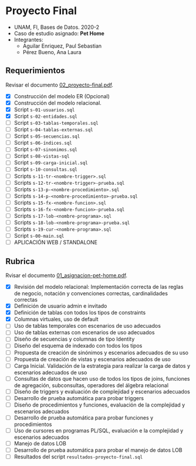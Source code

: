 #  Proyecto Final

- UNAM, FI, Bases de Datos. 2020-2
- Caso de estudio asignado: **Pet Home**
- Integrantes:
  - Aguilar Enriquez, Paul Sebastian
  - Pérez Bueno, Ana Laura

## Requerimientos

Revisar el documento [02_proyecto-final.pdf](./02_proyecto-final.pdf).

- [x] Construcción del modelo ER (Opcional)
- [x] Construcción del modelo relacional.
- [x] Script `s-01-usuarios.sql`
- [x] Script `s-02-entidades.sql`
- [ ] Script `s-03-tablas-temporales.sql`
- [ ] Script `s-04-tablas-externas.sql`
- [ ] Script `s-05-secuencias.sql`
- [ ] Script `s-06-índices.sql`
- [ ] Script `s-07-sinonimos.sql`
- [ ] Script `s-08-vistas-sql`
- [ ] Script `s-09-carga-inicial.sql`
- [ ] Script `s-10-consultas.sql`
- [ ] Scripts `s-11-tr-<nombre-trigger>.sql`
- [ ] Scripts `s-12-tr-<nombre-trigger>-prueba.sql`
- [ ] Scripts `s-13-p-<nombre-procedimiento>.sql`
- [ ] Scripts `s-14-p-<nombre-procedimiento>-prueba.sql`
- [ ] Scripts `s-15-fx-<nombre-funcion>.sql`
- [ ] Scripts `s-16-fx-<nombre-funcion>-prueba.sql`
- [ ] Scripts `s-17-lob-<nombre-programa>.sql`
- [ ] Scripts `s-18-lob-<nombre-programa>-prueba.sql`
- [ ] Scripts `s-19-cur-<nombre-programa>.sql`
- [ ] Script `s-00-main.sql`
- [ ] APLICACIÓN WEB / STANDALONE

## Rubrica

Rvisar el documento [01_asignacion-pet-home.pdf](./01_asignacion-pet-home.pdf).

- [x] Revisión del modelo relacional: Implementación correcta de las reglas de
  negocio, notación y convenciones correctas, cardinalidades correctas
- [x] Definición de usuario admin e invitado
- [x] Definición de tablas con todos los tipos de constraints
- [x] Columnas virtuales, uso de default
- [ ] Uso de tablas temporales con escenarios de uso adecuados
- [ ] Uso de tablas externas con escenarios de uso adecuados
- [ ] Diseño de secuencias y columnas de tipo Identity
- [ ] Diseño del esquema de indexado con todos los tipos
- [ ] Propuesta de creación de sinónimos y escenarios adecuados de su uso
- [ ] Propuesta de creación de vistas y escenarios adecuados de uso
- [ ] Carga Inicial. Validación de la estrategia para realizar la carga de
  datos y escenarios adecuados de uso
- [ ] Consultas de datos que hacen uso de todos los tipos de joins, funciones de
  agregación, subconsultas, operadores del álgebra relacional
- [ ] Diseño de triggers y evaluación de complejidad y escenarios adecuados
- [ ] Desarrollo de prueba automática para probar triggers
- [ ] Diseño de procedimientos y funciones, evaluación de la complejidad y
  escenarios adecuados
- [ ] Desarrollo de prueba automática para probar funciones y procedimientos
- [ ] Uso de cursores en programas PL/SQL, evaluación e la complejidad y
  escenarios adecuados
- [ ] Manejo de datos LOB
- [ ] Desarrollo de prueba automática para probar el manejo de datos LOB
- [ ] Resultados del script `resultados-proyecto-final.sql`
